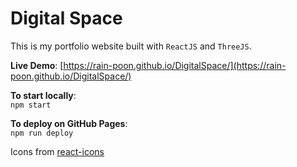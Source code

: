 # Digital Space

This is my portfolio website built with `ReactJS` and `ThreeJS`.

<b>Live Demo</b>: [https://rain-poon.github.io/DigitalSpace/](https://rain-poon.github.io/DigitalSpace/)

<b>To start locally</b>:<br>
`npm start`

<b>To deploy on GitHub Pages</b>:<br>
`npm run deploy`

Icons from [react-icons](https://react-icons.github.io/react-icons/)